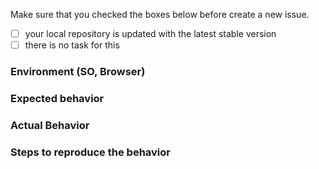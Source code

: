 Make sure that you checked the boxes below before create a new issue.
  - [ ] your local repository is updated with the latest stable version
  - [ ] there is no task for this
  
### Environment (SO, Browser)

### Expected behavior

### Actual Behavior

### Steps to reproduce the behavior
